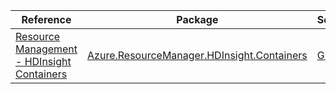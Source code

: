 | Reference | Package | Source |
|---|---|---|
|[Resource Management - HDInsight Containers](resourcemanager.hdinsight.containers-readme.md)|[Azure.ResourceManager.HDInsight.Containers](https://www.nuget.org/packages/Azure.ResourceManager.HDInsight.Containers)|[GitHub](https://github.com/Azure/azure-sdk-for-net/blob/main/sdk/hdinsightcontainers/Azure.ResourceManager.HDInsight.Containers)|
